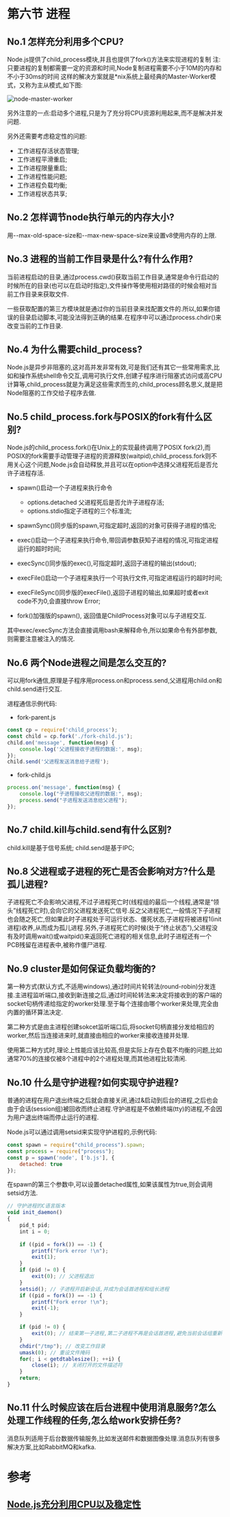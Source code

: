 # 第六节 进程

## No.1 怎样充分利用多个CPU?

Node.js提供了child_process模块,并且也提供了fork()方法来实现进程的复制
注:只要进程的复制都需要一定的资源和时间,Node复制进程需要不小于10M的内存和不小于30ms的时间
这样的解决方案就是*nix系统上最经典的Master-Worker模式，又称为主从模式,如下图:

![node-master-worker](/assets/node-master-worker.png)

另外注意的一点:启动多个进程,只是为了充分将CPU资源利用起来,而不是解决并发问题.

另外还需要考虑稳定性的问题:

* 工作进程存活状态管理;
* 工作进程平滑重启;
* 工作进程限量重启;
* 工作进程性能问题;
* 工作进程负载均衡;
* 工作进程状态共享;

## No.2 怎样调节node执行单元的内存大小?

用--max-old-space-size和--max-new-space-size来设置v8使用内存的上限.

## No.3 进程的当前工作目录是什么?有什么作用?

当前进程启动的目录,通过process.cwd()获取当前工作目录,通常是命令行启动的时候所在的目录(也可以在启动时指定),文件操作等使用相对路径的时候会相对当前工作目录来获取文件.

一些获取配置的第三方模块就是通过你的当前目录来找配置文件的.所以,如果你错误的目录启动脚本,可能没法得到正确的结果.在程序中可以通过process.chdir()来改变当前的工作目录.

## No.4 为什么需要child_process?

Node.js是异步非阻塞的,这对高并发非常有效,可是我们还有其它一些常用需求,比如和操作系统shell命令交互,调用可执行文件,创建子程序进行阻塞式访问或高CPU计算等,child_process就是为满足这些需求而生的,child_process顾名思义,就是把Node阻塞的工作交给子程序去做.

## No.5 child_process.fork与POSIX的fork有什么区别?

Node.js的child_process.fork()在Unix上的实现最终调用了POSIX fork(2),而POSIX的fork需要手动管理子进程的资源释放(waitpid),child_process.fork则不用关心这个问题,Node.js会自动释放,并且可以在option中选择父进程死后是否允许子进程存活.

* spawn()启动一个子进程来执行命令
  * options.detached 父进程死后是否允许子进程存活;
  * options.stdio指定子进程的三个标准流;

* spawnSync()同步版的spawn,可指定超时,返回的对象可获得子进程的情况;
* exec()启动一个子进程来执行命令,带回调参数获知子进程的情况,可指定进程运行的超时时间;
* execSync()同步版的exec(),可指定超时,返回子进程的输出(stdout);
* execFile()启动一个子进程来执行一个可执行文件,可指定进程运行的超时时间;
* execFileSync()同步版的execFile(),返回子进程的输出,如果超时或者exit code不为0,会直接throw Error;
* fork()加强版的spawn(), 返回值是ChildProcess对象可以与子进程交互.

其中exec/execSync方法会直接调用bash来解释命令,所以如果命令有外部参数,则需要注意被注入的情况.

## No.6 两个Node进程之间是怎么交互的?

可以用fork通信,原理是子程序用process.on和process.send,父进程用child.on和child.send进行交互.

进程通信示例代码:

* fork-parent.js

```js
const cp = require('child_process');
const child = cp.fork('./fork-child.js');
child.on('message', function(msg) {
    console.log('父进程接收子进程的数据:', msg);
});
child.send('父进程发送消息给子进程');
```

* fork-child.js

```js
process.on('message', function(msg) {
    console.log("子进程接收父进程的数据:", msg);
    process.send("子进程发送消息给父进程");
});
```

## No.7 child.kill与child.send有什么区别?

child.kill是基于信号系统; child.send是基于IPC;

## No.8 父进程或子进程的死亡是否会影响对方?什么是孤儿进程?

子进程死亡不会影响父进程,不过子进程死亡时(线程组的最后一个线程,通常是“领头”线程死亡时),会向它的父进程发送死亡信号.反之父进程死亡,一般情况下子进程也会随之死亡,但如果此时子进程处于可运行状态、僵死状态,子进程将被进程1(init进程)收养,从而成为孤儿进程.另外,子进程死亡的时候(处于“终止状态”),父进程没有及时调用wait()或waitpid()来返回死亡进程的相关信息,此时子进程还有一个PCB残留在进程表中,被称作僵尸进程.

## No.9 cluster是如何保证负载均衡的?

第一种方式(默认方式,不适用windows),通过时间片轮转法(round-robin)分发连接.主进程监听端口,接收到新连接之后,通过时间轮转法来决定将接收到的客户端的socket句柄传递给指定的worker处理.至于每个连接由哪个worker来处理,完全由内置的循环算法决定.

第二种方式是由主进程创建sokcet监听端口后,将socket句柄直接分发给相应的worker,然后当连接进来时,就直接由相应的worker来接收连接并处理.

使用第二种方式时,理论上性能应该比较高,但是实际上存在负载不均衡的问题,比如通常70%的连接仅被8个进程中的2个进程处理,而其他进程比较清闲.

## No.10 什么是守护进程?如何实现守护进程?

普通的进程在用户退出终端之后就会直接关闭,通过&启动到后台的进程,之后也会由于会话(session组)被回收而终止进程.守护进程是不依赖终端(tty)的进程,不会因为用户退出终端而停止运行的进程.

Node.js可以通过调用setsid来实现守护进程的,示例代码:

```js
const spawn = require("child_process").spawn;
const process = require("process");
const p = spawn('node', ['b.js'], {
    detached: true
});
```

在spawn的第三个参数中,可以设置detached属性,如果该属性为true,则会调用setsid方法.

```js
// 守护进程的C语言版本
void init_daemon()
{
    pid_t pid;
    int i = 0;
    
    if ((pid = fork()) == -1) {
        printf("Fork error !\n");
        exit(1);
    }
    if (pid != 0) {
        exit(0); // 父进程退出
    }
    setsid(); // 子进程开启新会话,并成为会话首进程和组长进程
    if ((pid = fork()) == -1) {
        printf("Fork error !\n");
        exit(-1);
    }

    if (pid != 0) {
        exit(0); // 结束第一子进程,第二子进程不再是会话首进程,避免当前会话组重新与tty连接
    }
    chdir("/tmp"); // 改变工作目录
    umask(0); // 重设文件掩码
    for(; i < getdtablesize(); ++i) {
        close(i); // 关闭打开的文件描述符
    }
    return;
}
```


## No.11 什么时候应该在后台进程中使用消息服务?怎么处理工作线程的任务,怎么给work安排任务?

消息队列适用于后台数据传输服务,比如发送邮件和数据图像处理.消息队列有很多解决方案,比如RabbitMQ和kafka.

# 参考

## [Node.js充分利用CPU以及稳定性](https://segmentfault.com/a/1190000007343993)

